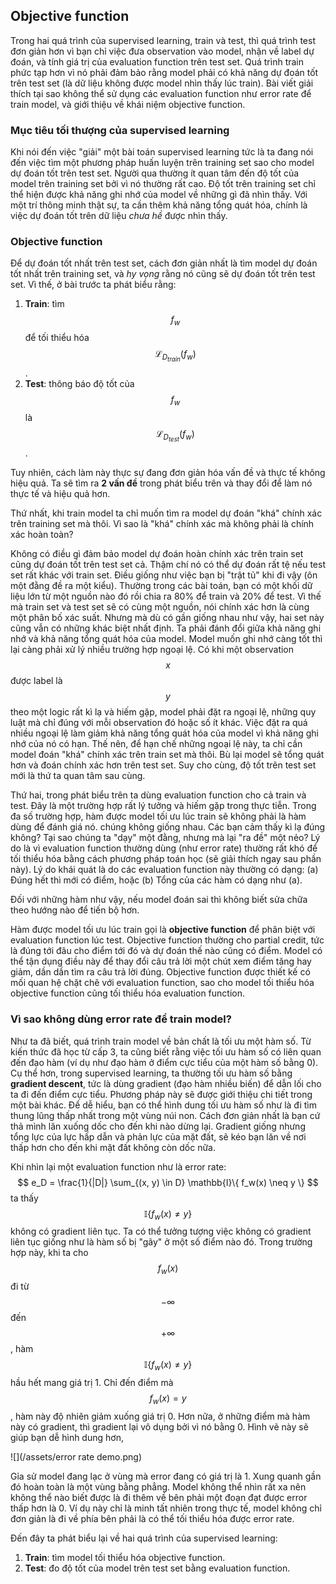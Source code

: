 ## Objective function

Trong hai quá trình của supervised learning, train và test, thì quá trình test đơn giản hơn vì bạn chỉ việc đưa observation vào model, nhận về label dự đoán, và tính giá trị của evaluation function trên test set. Quá trình train phức tạp hơn vì nó phải đảm bảo rằng model phải có khả năng dự đoán tốt trên test set (là dữ liệu không được model nhìn thấy lúc train). Bài viết giải thích tại sao không thể sử dụng các evaluation function như error rate để train model, và giới thiệu về khái niệm objective function. 

### Mục tiêu tối thượng của supervised learning

Khi nói đến việc "giải" một bài toán supervised learning tức là ta đang nói đến việc tìm một phương pháp huấn luyện trên training set sao cho model dự đoán tốt trên test set. Người qua thường ít quan tâm đến độ tốt của model trên training set bởi vì nó thường rất cao. Độ tốt trên training set chỉ thể hiện được khả năng ghi nhớ của model về những gì đã nhìn thấy. Với một trí thông minh thật sự, ta cần thêm khả năng tổng quát hóa, chính là việc dự đoán tốt trên dữ liệu *chưa hề* được nhìn thấy.

### Objective function

Để dự đoán tốt nhất trên test set, cách đơn giản nhất là tìm model dự đoán tốt nhất trên training set, và *hy vọng* rằng nó cũng sẽ dự đoán tốt trên test set. Vì thế, ở bài trước ta phát biểu rằng:
1. **Train**: tìm $$f_w$$ để tối thiểu hóa $$\mathcal{L}_{D_{train}}(f_w)$$.
2. **Test**: thông báo độ tốt của $$f_w$$ là $$\mathcal{L}_{D_{test}}(f_w)$$.

Tuy nhiên, cách làm này thực sự đang đơn giản hóa vấn đề và thực tế không hiệu quả. Ta sẽ tìm ra **2 vấn đề** trong phát biểu trên và thay đổi để làm nó thực tế và hiệu quả hơn.

Thứ nhất, khi train model ta chỉ muốn tìm ra model dự đoán "khá" chính xác trên training set mà thôi. Vì sao là "khá" chính xác mà không phải là chính xác hoàn toàn? 

Không có điều gì đảm bảo model dự đoán hoàn chính xác trên train set cũng dự đoán tốt trên test set cả. Thậm chí nó có thể dự đoán rất tệ nếu test set rất khác với train set. Điều giống như việc bạn bị "trật tủ" khi đi vậy (ôn một đằng đề ra một kiểu). Thường trong các bài toán, bạn có một khối dữ liệu lớn từ một nguồn nào đó rồi chia ra 80% để train và 20% để test. Vì thế mà train set và test set sẽ có cùng một nguồn, nói chính xác hơn là cùng một phân bố xác suất. Nhưng mà dù có gần giống nhau như vậy, hai set này cũng vẫn có những khác biệt nhất định. Ta phải đánh đổi giữa khả năng ghi nhớ và khả năng tổng quát hóa của model. Model muốn ghi nhớ càng tốt thì lại càng phải xử lý nhiều trường hợp ngoại lệ. Có khi một observation $$x$$ được label là $$y$$ theo một logic rất kì lạ và hiếm gặp, model phải đặt ra ngoại lệ, những quy luật mà chỉ đúng với mỗi observation đó hoặc số ít khác. Việc đặt ra quá nhiều ngoại lệ làm giảm khả năng tổng quát hóa của model vì khả năng ghi nhớ của nó có hạn. Thế nên, để hạn chế những ngoại lệ này, ta chỉ cần model đoán "khá" chính xác trên train set mà thôi. Bù lại model sẽ tổng quát hơn và đoán chính xác hơn trên test set. Suy cho cùng, độ tốt trên test set mới là thứ ta quan tâm sau cùng. 

Thứ hai, trong phát biểu trên ta dùng evaluation function cho cả train và test. Đây là một trường hợp rất lý tưởng và hiếm gặp trong thực tiễn. Trong đa số trường hợp, hàm được model tối ưu lúc train sẽ không phải là hàm dùng để đánh giá nó.  chúng không giống nhau. Các bạn cảm thấy kì lạ đúng không? Tại sao chúng ta "dạy" một đằng, nhưng mà lại "ra đề" một nẻo? Lý do là vì evaluation function thường dùng (như error rate) thường rất khó để tối thiểu hóa bằng cách phương pháp toán học (sẽ giải thích ngay sau phần này). Lý do khái quát là do các evaluation function này thường có dạng:
(a) Đúng hết thì mới có điểm, hoặc 
(b) Tổng của các hàm có dạng như (a). 

Đối với những hàm như vậy, nếu model đoán sai thì không biết sửa chữa theo hướng nào để tiến bộ hơn.

Hàm được model tối ưu lúc train gọi là **objective function** để phân biệt với evaluation function lúc test. Objective function thường cho partial credit, tức là đúng tới đâu cho điểm tới đó và dự đoán thế nào cũng có điểm. Model có thể tận dụng điều này để thay đổi câu trả lời một chút xem điểm tăng hay giảm, dần dần tìm ra câu trả lời đúng. Objective function được thiết kế có mối quan hệ chặt chẽ với evaluation function, sao cho model tối thiểu hóa objective function cũng tối thiểu hóa evaluation function.


### Vì sao không dùng error rate để train model?

Như ta đã biết, quá trình train model về bản chất là tối ưu một hàm số. Từ kiến thức đã học từ cấp 3, ta cũng biết rằng việc tối ưu hàm số có liên quan đến đạo hàm (ví dụ như đạo hàm ở điểm cực tiểu của một hàm số bằng 0). Cụ thể hơn, trong supervised learning, ta thường tối ưu hàm số bằng **gradient descent**, tức là dùng gradient (đạo hàm nhiều biến) để dẫn lối cho ta đi đến điểm cực tiểu. Phương pháp này sẽ được giới thiệu chi tiết trong một bài khác. Để dễ hiểu, bạn có thể hình dung tối ưu hàm số như là đi tìm thung lũng thấp nhất trong một vùng núi non. Cách đơn giản nhất là bạn cứ thả mình lăn xuống dốc cho đến khi nào dừng lại. Gradient giống nhưng tổng lực của lực hấp dẫn và phản lực của mặt đất, sẽ kéo bạn lăn về nơi thấp hơn cho đến khi mặt đất không còn dốc nữa.

Khi nhìn lại một evaluation function như là error rate:
$$
e_D = \frac{1}{|D|} \sum_{(x, y) \in D} \mathbb{I}\{ f_w(x) \neq y \}
$$ ta thấy $$ \mathbb{I}\{ f_w(x) \neq y \}
$$ không có gradient liên tục. Ta có thể tưởng tượng việc không có gradient liên tục giống như là hàm số bị "gãy" ở một số điểm nào đó. Trong trường hợp này, khi ta cho $$f_w(x)$$ đi từ $$-\infty$$ đến $$+\infty$$, hàm $$ \mathbb{I}\{ f_w(x) \neq y \}
$$ hầu hết mang giá trị 1. Chỉ đến điểm mà $$f_w(x) = y$$, hàm này độ nhiên giảm xuống giá trị 0. Hơn nữa, ở những điểm mà hàm này có gradient, thì gradient lại vô dụng bởi vì nó bằng 0. Hình vẽ này sẽ giúp bạn dễ hình dung hơn,

![](/assets/error rate demo.png)

Gỉa sử model đang lạc ở vùng mà error đang có giá trị là 1. Xung quanh gần đó hoàn toàn là một vùng bằng phẳng. Model không thể nhìn rất xa nên không thể nào biết được là đi thêm về bên phải một đoạn đạt được error thấp hơn là 0. Ví dụ này chỉ là minh tất nhiên trong thực tế, model không chỉ đơn giản là đi về phía bên phải là có thể tối thiểu hóa được error rate. 

Đến đây ta phát biểu lại về hai quá trình của supervised learning:
1. **Train**: tìm model tối thiểu hóa objective function.
2. **Test**: đo độ tốt của model trên test set bằng evaluation function.
